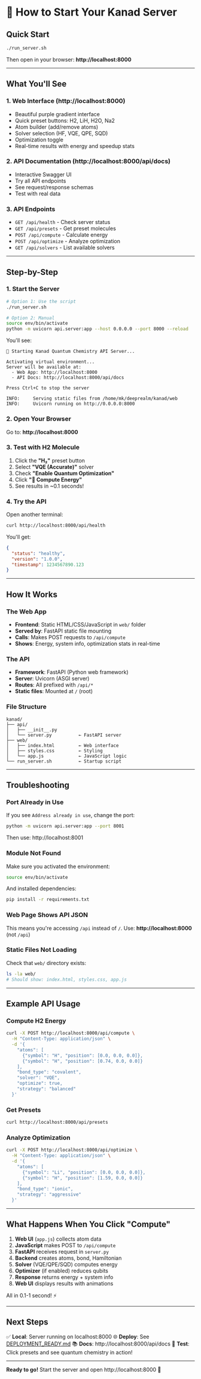 # 🚀 How to Start Your Kanad Server

## Quick Start

```bash
./run_server.sh
```

Then open in your browser: **http://localhost:8000**

---

## What You'll See

### 1. Web Interface (http://localhost:8000)
- Beautiful purple gradient interface
- Quick preset buttons: H2, LiH, H2O, Na2
- Atom builder (add/remove atoms)
- Solver selection (HF, VQE, QPE, SQD)
- Optimization toggle
- Real-time results with energy and speedup stats

### 2. API Documentation (http://localhost:8000/api/docs)
- Interactive Swagger UI
- Try all API endpoints
- See request/response schemas
- Test with real data

### 3. API Endpoints
- `GET /api/health` - Check server status
- `GET /api/presets` - Get preset molecules
- `POST /api/compute` - Calculate energy
- `POST /api/optimize` - Analyze optimization
- `GET /api/solvers` - List available solvers

---

## Step-by-Step

### 1. Start the Server
```bash
# Option 1: Use the script
./run_server.sh

# Option 2: Manual
source env/bin/activate
python -m uvicorn api.server:app --host 0.0.0.0 --port 8000 --reload
```

You'll see:
```
🚀 Starting Kanad Quantum Chemistry API Server...

Activating virtual environment...
Server will be available at:
  - Web App: http://localhost:8000
  - API Docs: http://localhost:8000/api/docs

Press Ctrl+C to stop the server

INFO:     Serving static files from /home/mk/deeprealm/kanad/web
INFO:     Uvicorn running on http://0.0.0.0:8000
```

### 2. Open Your Browser
Go to: **http://localhost:8000**

### 3. Test with H2 Molecule
1. Click the **"H₂"** preset button
2. Select **"VQE (Accurate)"** solver
3. Check **"Enable Quantum Optimization"**
4. Click **"🚀 Compute Energy"**
5. See results in ~0.1 seconds!

### 4. Try the API
Open another terminal:
```bash
curl http://localhost:8000/api/health
```

You'll get:
```json
{
  "status": "healthy",
  "version": "1.0.0",
  "timestamp": 1234567890.123
}
```

---

## How It Works

### The Web App
- **Frontend**: Static HTML/CSS/JavaScript in `web/` folder
- **Served by**: FastAPI static file mounting
- **Calls**: Makes POST requests to `/api/compute`
- **Shows**: Energy, system info, optimization stats in real-time

### The API
- **Framework**: FastAPI (Python web framework)
- **Server**: Uvicorn (ASGI server)
- **Routes**: All prefixed with `/api/*`
- **Static files**: Mounted at `/` (root)

### File Structure
```
kanad/
├── api/
│   ├── __init__.py
│   └── server.py          ← FastAPI server
├── web/
│   ├── index.html         ← Web interface
│   ├── styles.css         ← Styling
│   └── app.js             ← JavaScript logic
└── run_server.sh          ← Startup script
```

---

## Troubleshooting

### Port Already in Use
If you see `Address already in use`, change the port:
```bash
python -m uvicorn api.server:app --port 8001
```

Then use: http://localhost:8001

### Module Not Found
Make sure you activated the environment:
```bash
source env/bin/activate
```

And installed dependencies:
```bash
pip install -r requirements.txt
```

### Web Page Shows API JSON
This means you're accessing `/api` instead of `/`.
Use: **http://localhost:8000** (not `/api`)

### Static Files Not Loading
Check that `web/` directory exists:
```bash
ls -la web/
# Should show: index.html, styles.css, app.js
```

---

## Example API Usage

### Compute H2 Energy
```bash
curl -X POST http://localhost:8000/api/compute \
  -H "Content-Type: application/json" \
  -d '{
    "atoms": [
      {"symbol": "H", "position": [0.0, 0.0, 0.0]},
      {"symbol": "H", "position": [0.74, 0.0, 0.0]}
    ],
    "bond_type": "covalent",
    "solver": "VQE",
    "optimize": true,
    "strategy": "balanced"
  }'
```

### Get Presets
```bash
curl http://localhost:8000/api/presets
```

### Analyze Optimization
```bash
curl -X POST http://localhost:8000/api/optimize \
  -H "Content-Type: application/json" \
  -d '{
    "atoms": [
      {"symbol": "Li", "position": [0.0, 0.0, 0.0]},
      {"symbol": "H", "position": [1.59, 0.0, 0.0]}
    ],
    "bond_type": "ionic",
    "strategy": "aggressive"
  }'
```

---

## What Happens When You Click "Compute"

1. **Web UI** (`app.js`) collects atom data
2. **JavaScript** makes POST to `/api/compute`
3. **FastAPI** receives request in `server.py`
4. **Backend** creates atoms, bond, Hamiltonian
5. **Solver** (VQE/QPE/SQD) computes energy
6. **Optimizer** (if enabled) reduces qubits
7. **Response** returns energy + system info
8. **Web UI** displays results with animations

All in 0.1-1 second! ⚡

---

## Next Steps

✅ **Local**: Server running on localhost:8000
🌐 **Deploy**: See [DEPLOYMENT_READY.md](DEPLOYMENT_READY.md)
📚 **Docs**: http://localhost:8000/api/docs
🔬 **Test**: Click presets and see quantum chemistry in action!

---

**Ready to go!** Start the server and open http://localhost:8000 🚀
